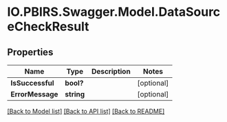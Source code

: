 # IO.PBIRS.Swagger.Model.DataSourceCheckResult
## Properties

Name | Type | Description | Notes
------------ | ------------- | ------------- | -------------
**IsSuccessful** | **bool?** |  | [optional] 
**ErrorMessage** | **string** |  | [optional] 

[[Back to Model list]](../README.md#documentation-for-models) [[Back to API list]](../README.md#documentation-for-api-endpoints) [[Back to README]](../README.md)

